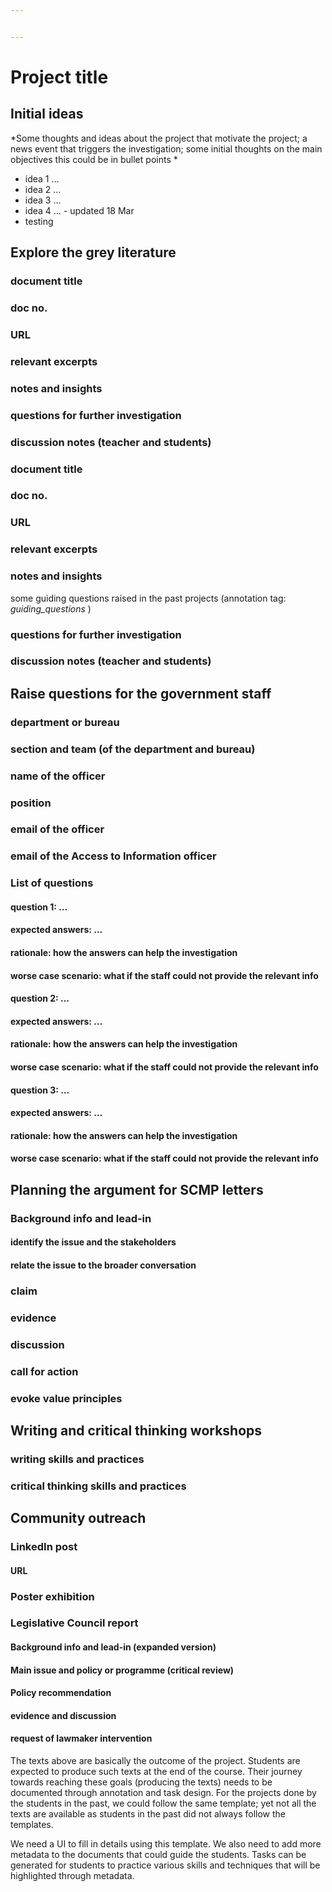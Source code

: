 ```yaml
---


---
```


<h1 id="project-title">Project title</h1>
<h2 id="initial-ideas">Initial ideas</h2>
<p>*Some thoughts and ideas about the project that motivate the project; a news event that triggers the investigation; some initial thoughts on the main objectives this could be in bullet points *</p>
<ul>
<li>idea 1 …</li>
<li>idea 2 …</li>
<li>idea 3 …</li>
<li>idea 4 … - updated 18 Mar</li>
<li>testing</li>
</ul>
<h2 id="explore-the-grey-literature">Explore the grey literature</h2>
<h3 id="document-title">document title</h3>
<h3 id="doc-no.">doc no.</h3>
<h3 id="url">URL</h3>
<h3 id="relevant-excerpts">relevant excerpts</h3>
<h3 id="notes-and-insights">notes and insights</h3>
<h3 id="questions-for-further-investigation">questions for further investigation</h3>
<h3 id="discussion-notes-teacher-and-students">discussion notes (teacher and students)</h3>
<h3 id="document-title-1">document title</h3>
<h3 id="doc-no.-1">doc no.</h3>
<h3 id="url-1">URL</h3>
<h3 id="relevant-excerpts-1">relevant excerpts</h3>
<h3 id="notes-and-insights-1">notes and insights</h3>
<p>some guiding questions raised in the past projects (annotation tag: <em>guiding_questions</em> )</p>
<h3 id="questions-for-further-investigation-1">questions for further investigation</h3>
<h3 id="discussion-notes-teacher-and-students-1">discussion notes (teacher and students)</h3>
<h2 id="raise-questions-for-the-government-staff">Raise questions for the government staff</h2>
<h3 id="department-or-bureau">department or bureau</h3>
<h3 id="section-and-team-of-the-department-and-bureau">section and team (of the department and bureau)</h3>
<h3 id="name-of-the-officer">name of the officer</h3>
<h3 id="position">position</h3>
<h3 id="email-of-the-officer">email of the officer</h3>
<h3 id="email-of-the-access-to-information-officer">email of the Access to Information officer</h3>
<h3 id="list-of-questions">List of questions</h3>
<h4 id="question-1-...">question 1: …</h4>
<h4 id="expected-answers-...">expected answers: …</h4>
<h4 id="rationale-how-the-answers-can-help-the-investigation">rationale: how the answers can help the investigation</h4>
<h4 id="worse-case-scenario-what-if-the-staff-could-not-provide-the-relevant-info">worse case scenario: what if the staff could not provide the relevant info</h4>
<h4 id="question-2-...">question 2: …</h4>
<h4 id="expected-answers-...-1">expected answers: …</h4>
<h4 id="rationale-how-the-answers-can-help-the-investigation-1">rationale: how the answers can help the investigation</h4>
<h4 id="worse-case-scenario-what-if-the-staff-could-not-provide-the-relevant-info-1">worse case scenario: what if the staff could not provide the relevant info</h4>
<h4 id="question-3-...">question 3: …</h4>
<h4 id="expected-answers-...-2">expected answers: …</h4>
<h4 id="rationale-how-the-answers-can-help-the-investigation-2">rationale: how the answers can help the investigation</h4>
<h4 id="worse-case-scenario-what-if-the-staff-could-not-provide-the-relevant-info-2">worse case scenario: what if the staff could not provide the relevant info</h4>
<h2 id="planning-the-argument-for-scmp-letters">Planning the argument for SCMP letters</h2>
<h3 id="background-info-and-lead-in">Background info and lead-in</h3>
<h4 id="identify-the-issue-and-the-stakeholders">identify the issue and the stakeholders</h4>
<h4 id="relate-the-issue-to-the-broader-conversation">relate the issue to the broader conversation</h4>
<h3 id="claim">claim</h3>
<h3 id="evidence">evidence</h3>
<h3 id="discussion">discussion</h3>
<h3 id="call-for-action">call for action</h3>
<h3 id="evoke-value-principles">evoke value principles</h3>
<h2 id="writing-and-critical-thinking-workshops">Writing and critical thinking workshops</h2>
<h3 id="writing-skills-and-practices">writing skills and practices</h3>
<h3 id="critical-thinking-skills-and-practices">critical thinking skills and practices</h3>
<h2 id="community-outreach">Community outreach</h2>
<h3 id="linkedin-post">LinkedIn post</h3>
<h4 id="url-2">URL</h4>
<h3 id="poster-exhibition">Poster exhibition</h3>
<h3 id="legislative-council-report">Legislative Council report</h3>
<h4 id="background-info-and-lead-in-expanded-version">Background info and lead-in (expanded version)</h4>
<h4 id="main-issue-and-policy-or-programme-critical-review">Main issue and policy or programme (critical review)</h4>
<h4 id="policy-recommendation">Policy recommendation</h4>
<h4 id="evidence-and-discussion">evidence and discussion</h4>
<h4 id="request-of-lawmaker-intervention">request of lawmaker intervention</h4>
<p>The texts above are basically the outcome of the project. Students are expected to produce such texts at the end of the course. Their journey towards reaching these goals (producing the texts) needs to be documented through annotation and task design. For the projects done by the students in the past, we could follow the same template; yet not all the texts are available as students in the past did not always follow the templates.</p>
<p>We need a UI to fill in details using this template. We also need to add more metadata to the documents that could guide the students. Tasks can be generated for students to practice various skills and techniques that will be highlighted through metadata.</p>

